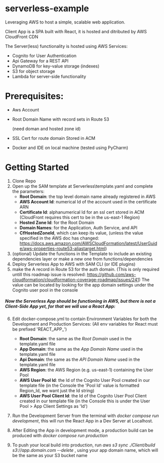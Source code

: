 # serverless-example

Leveraging AWS to host a simple, scalable web application.

Client App is a SPA built with React, it is hosted and ditributed by AWS CloudFront CDN

The Server(less) functionality is hosted using AWS Services:

 - Cognito for User Authentication
 - Api Gateway for a REST API
 - DynamoDB for key-value storage (indexes)
 - S3 for object storage
 - Lambda for server-side functionality

# Prerequisites:

- Aws Account
- Root Domain Name with record sets in Route 53  

  (need doman and hosted zone id)
- SSL Cert for route domain Stored in ACM 
- Docker and IDE on local machine (tested using PyCharm)

# Getting Started

1. Clone Repo
2. Open up the SAM template at Serverless\template.yaml and complete the parameters:
     - **Root Domain**: the top level domain name already registered in AWS
     - **AWS Account Id**: numerical Id of the account used in the certificate ARN
     - **Certificate Id**: alphanumerical Id for an ssl cert stored in ACM (CloudFront requires this cert to be in the us-east-1 Region)
     - **Hosted Zone Id**: for the Root Domain
     - **Domain Names**: for the Application, Auth Service, and API
     - **CfHostedZoneId**, which can keep its value, (unless the value specified in the AWS doc has changed: https://docs.aws.amazon.com/AWSCloudFormation/latest/UserGuide/aws-properties-route53-aliastarget.html)
3. (optional) Update the functions in the Template to include an existing dependencies layer or make a new one from functions/dependencies
4. Deploy Serverless App to AWS with SAM CLI (or IDE plugins)
5. make the A record in Route 53 for the auth domain. (This is only required untill this roadmap issue is resolved: https://github.com/aws-cloudformation/cloudformation-coverage-roadmap/issues/241) The value can be located by looking for the app domain settings under the Cognito user pool in the console

##### Now the Serverless App should be functioning in AWS, but there is not a Client-Side App yet, for that we will use a React App: #####

6. Edit docker-compose.yml to contain Environment Variables for both the Development and Production Services: (All env variables for React must be prefixed 'REACT_APP_')
   - **Root Domain**: the same as the *Root Domain* used in the template.yaml file
   - **App Domain**: the same as the *App Domain Name* used in the template.yaml file
   - **Api Domain**: the same as the *API Domain Name* used in the template.yaml file
   - **AWS Region**: the AWS Region (e.g. us-east-1) containing the User Pool
   - **AWS User Pool Id**: the Id of the Cognito User Pool created in our template file (in the Console the 'Pool Id' value is formatted Region_Id, we want just the Id string)
   - **AWS User Pool Client Id**: the Id of the Cognito User Pool Client created in our template file (in the Console this is under the User Pool > App Client Settings as 'Id')

7. Run the Development Server from the terminal with *docker compose run development*, this will run the React App in a Dev Server at Localhost.
8. After Editing the App in development mode, a production build can be produced with *docker compose run production* 
9. To push your local build into production, run *aws s3 sync ./Client/build s3://app.domain.com --delete* , using your app domain name, which will be the same as your S3 bucket name
